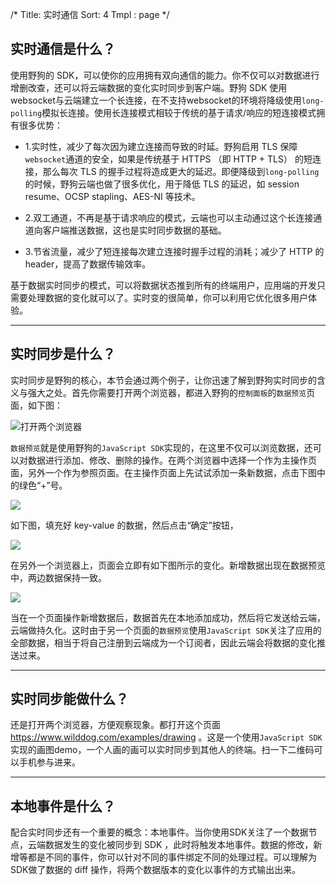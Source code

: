 /*
Title: 实时通信 
Sort: 4
Tmpl : page
*/

## 实时通信是什么？

使用野狗的 SDK，可以使你的应用拥有双向通信的能力。你不仅可以对数据进行增删改查，还可以将云端数据的变化实时同步到客户端。野狗 SDK 使用websocket与云端建立一个长连接，在不支持websocket的环境将降级使用`long-polling`模拟长连接。使用长连接模式相较于传统的基于请求/响应的短连接模式拥有很多优势：

- 1.实时性，减少了每次因为建立连接而导致的时延。野狗启用 TLS 保障`websocket`通道的安全，如果是传统基于 HTTPS （即 HTTP + TLS） 的短连接，那么每次 TLS 的握手过程将造成更大的延迟。即便降级到`long-polling`的时候，野狗云端也做了很多优化，用于降低 TLS 的延迟，如 session resume、OCSP stapling、AES-NI 等技术。

- 2.双工通道，不再是基于请求响应的模式，云端也可以主动通过这个长连接通道向客户端推送数据，这也是实时同步数据的基础。

- 3.节省流量，减少了短连接每次建立连接时握手过程的消耗；减少了 HTTP 的 header，提高了数据传输效率。

基于数据实时同步的模式，可以将数据状态推到所有的终端用户，应用端的开发只需要处理数据的变化就可以了。实时变的很简单，你可以利用它优化很多用户体验。

<hr>

## 实时同步是什么？

实时同步是野狗的核心，本节会通过两个例子，让你迅速了解到野狗实时同步的含义与强大之处。首先你需要打开两个浏览器，都进入野狗的`控制面板`的`数据预览`页面，如下图：

![打开两个浏览器](https://cdn.wilddog.com/docs/overview/realtime_1.png)

`数据预览`就是使用野狗的`JavaScript SDK`实现的，在这里不仅可以浏览数据，还可以对数据进行添加、修改、删除的操作。在两个浏览器中选择一个作为主操作页面，另外一个作为参照页面。在主操作页面上先试试添加一条新数据，点击下图中的绿色“+”号。

![](https://cdn.wilddog.com/docs/overview/realtime_2.png)

如下图，填充好 key-value 的数据，然后点击“确定”按钮，

![](https://cdn.wilddog.com/docs/overview/realtime_3.png)

在另外一个浏览器上，页面会立即有如下图所示的变化。新增数据出现在数据预览中，两边数据保持一致。

![](https://cdn.wilddog.com/docs/overview/realtime_4.png)

当在一个页面操作新增数据后，数据首先在本地添加成功，然后将它发送给云端，云端做持久化。这时由于另一个页面的`数据预览`使用`JavaScript SDK`关注了应用的全部数据，相当于将自己注册到云端成为一个订阅者，因此云端会将数据的变化推送过来。

<hr>

## 实时同步能做什么？
还是打开两个浏览器，方便观察现象。都打开这个页面 https://www.wilddog.com/examples/drawing 。这是一个使用`JavaScript SDK`实现的画图demo，一个人画的画可以实时同步到其他人的终端。扫一下二维码可以手机参与进来。

<hr>

## 本地事件是什么？
配合实时同步还有一个重要的概念：本地事件。当你使用SDK关注了一个数据节点，云端数据发生的变化被同步到 SDK ，此时将触发本地事件。数据的修改，新增等都是不同的事件，你可以针对不同的事件绑定不同的处理过程。可以理解为SDK做了数据的 diff 操作，将两个数据版本的变化以事件的方式输出出来。

